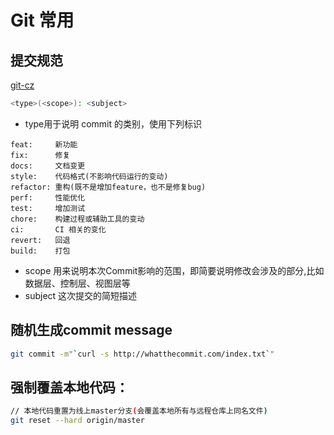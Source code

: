 # Git 常用

## 提交规范

[git-cz](https://github.com/streamich/git-cz)

```bash
<type>(<scope>): <subject>
```

* type用于说明 commit 的类别，使用下列标识
  
```
feat:     新功能
fix:      修复
docs:     文档变更
style:    代码格式(不影响代码运行的变动)
refactor: 重构(既不是增加feature，也不是修复bug)
perf:     性能优化
test:     增加测试
chore:    构建过程或辅助工具的变动
ci:       CI 相关的变化
revert:   回退
build:    打包
```

* scope 用来说明本次Commit影响的范围，即简要说明修改会涉及的部分,比如数据层、控制层、视图层等
* subject 这次提交的简短描述
  
## 随机生成commit message
```bash
git commit -m"`curl -s http://whatthecommit.com/index.txt`"
```


## 强制覆盖本地代码：

```bash
// 本地代码重置为线上master分支(会覆盖本地所有与远程仓库上同名文件)
git reset --hard origin/master
```

